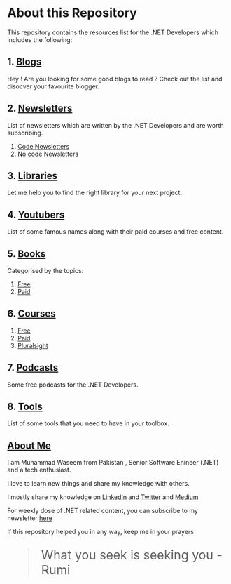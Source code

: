 # About this Repository

This repository contains the resources list for the .NET Developers which includes the following:


## 1. [Blogs](./Blogs/README.md)
Hey ! Are you looking for some good blogs to read ? Check out the list and disocver your favourite blogger.

##  2. [Newsletters](./Newsletters/README.md)

List of newsletters which are written by the .NET Developers and are worth subscribing.

1. [Code Newsletters](./Newsletters/CODE.md)
2. [No code Newsletters](./Newsletters/NOCODE.md)

##  3. [Libraries](./Libraries/README.MD)
Let me help you to find the right library for your next project.

## 4. [Youtubers](./Youtubers/README.md)
List of some famous names along with their paid courses and free content.

## 5. [Books](./Books/README.MD)
Categorised by the topics:
1. [Free](./Books/FREE.md)
2. [Paid](./Books/PAID.md)

## 6. [Courses](./Courses/README.md)

1. [Free](./Courses/FREE.md) 
2. [Paid](./Courses/PAID.md)
3. [Pluralsight](./Courses/PLURALSIGHT.MD)
	
## 7. [Podcasts](./Podcasts/README.md)			
Some free podcasts for the .NET Developers.

## 8. [Tools](./Tools/README.md)
List of some tools that you need to have in your toolbox.

## [About Me](#about-me)

I am Muhammad Waseem from Pakistan , Senior Software Enineer (.NET) and a tech enthusiast. 

I love to learn new things and share my knowledge with others. 

I mostly share my knowledge on [LinkedIn](linkedin.com/in/mwaseemzakir/) and [Twitter](https://twitter.com/mwaseemzakir) and [Medium](http://medium.com/@mwaseemzakir)

For weekly dose of .NET related content, you can subscribe to my newsletter [here](https://waseemzakir.substack.com/)

If this repository helped you in any way, keep me in your prayers



<blockquote style="font-size: 28px;">
  <p>What you seek is seeking you - Rumi</p>
</p>

